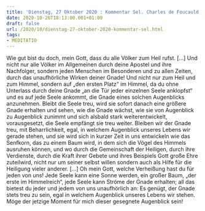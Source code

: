 ```yaml
---
title: 'Dienstag, 27 Oktober 2020 : Kommentar Sel. Charles de Foucauld'
date: 2020-10-26T18:13:00.001+01:00
draft: false
url: /2020/10/dienstag-27-oktober-2020-kommentar-sel.html
tags: 
- MEDITATIO
---
```


Wie gut bist du doch, mein Gott, dass du alle Völker zum Heil rufst. \[…\] Und nicht nur alle Völker im Allgemeinen durch deine Apostel und ihre Nachfolger, sondern jeden Menschen im Besonderen und zu allen Zeiten, durch das unaufhörliche Wirken deiner Gnade! Und nicht nur zum Heil und zum Himmel, sondern auf „den ersten Platz“ im Himmel, da du ohne Unterlass durch deine Gnade „an die Tür jeder einzelnen Seele anklopfst“ und es auf jede Seele ankommt, die Gnade eines solchen Augenblicks anzunehmen. Bleibt die Seele treu, wird sie sofort danach eine größere Gnade erhalten und sehen, wie die Gnade wächst, wie sie von Augenblick zu Augenblick zunimmt und sich alsbald stark weiterentwickelt, vorausgesetzt, die Seele empfängt sie treu weiter. Bleiben wir der Gnade treu, mit Beharrlichkeit, egal, in welchem Augenblick unseres Lebens wir gerade stehen, und sie wird sich in kurzer Zeit in uns entwickeln wie das Senfkorn, das zu einem Baum wird, in dem sich die Vögel des Himmels ausruhen können, und wo durch die Gemeinschaft der Heiligen, durch ihre Verdienste, durch die Kraft ihrer Gebete und ihres Beispiels Gott große Ehre zuteilwird, nicht nur um seiner selbst willen sondern auch als Hilfe für die Heiligung vieler anderer. \[…\] Oh mein Gott, welche Verheißung hast du für jeden von uns! Jede Seele kann eine Sonne werden, ein großer Baum, „der erste im Himmelreich“, jede Seele kann Ströme der Gnade erhalten; all das bietest du jeder und jedem von uns unaufhörlich an: Es genügt, der Gnade stets treu zu sein, egal in welchem Augenblick unseres Lebens wir stehen. Möge der jetzige Moment für mich dieser gesegnete Augenblick sein!